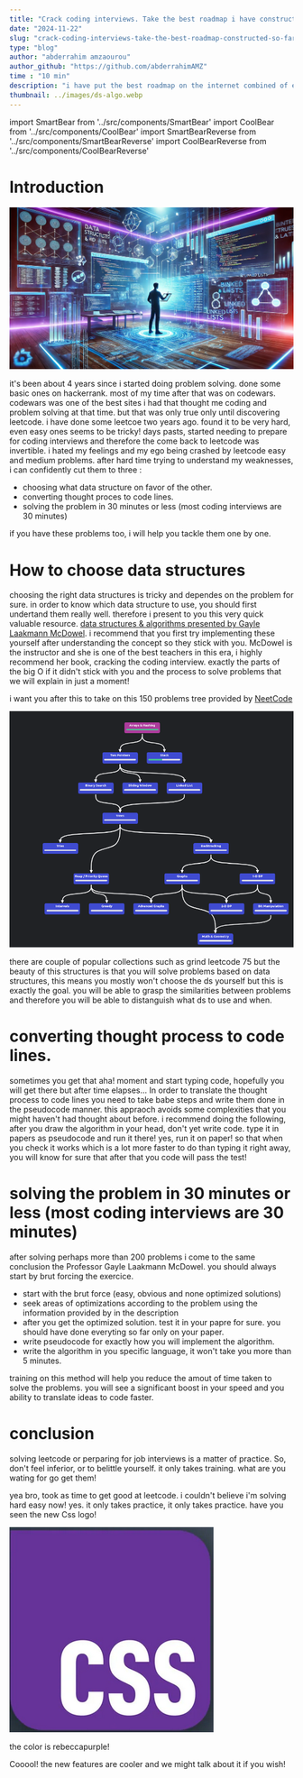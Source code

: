 ```yaml
---
title: "Crack coding interviews. Take the best roadmap i have constructed so far and nail the coding interview as fast as possible"
date: "2024-11-22"
slug: "crack-coding-interviews-take-the-best-roadmap-constructed-so-far-and-nail-the-coding-interview-as-fast-as-possible"
type: "blog"
author: "abderrahim amzaourou"
author_github: "https://github.com/abderrahimAMZ"
time : "10 min"
description: "i have put the best roadmap on the internet combined of existing ones to output the best full path you can have to crack you coding interview"
thumbnail: ../images/ds-algo.webp 
---
```


import SmartBear from '../src/components/SmartBear'
import CoolBear from '../src/components/CoolBear'
import SmartBearReverse from '../src/components/SmartBearReverse'
import CoolBearReverse from '../src/components/CoolBearReverse'

# Introduction

<p className="mt-4 mb-4"></p>

![data structures and algoriths](../images/ds-algo.webp)

<p className="mt-4 mb-4"></p>

it's been about 4 years since i started doing problem solving. done some basic ones on hackerrank. most of my time after that was on codewars. codewars was one of the best sites i had that thought me coding and problem solving at that time. but that was only true only until discovering leetcode.
i have done some leetcoe two years ago. found it to be very hard, even easy ones seems to be tricky! days pasts, started needing to prepare for coding interviews and therefore the come back to leetcode was invertible. i hated my feelings and my ego being crashed by leetcode easy and medium problems. after hard time trying to understand my weaknesses, i can confidently cut them to three :
- choosing what data structure on favor of the other.
- converting thought proces to code lines.
- solving the problem in 30 minutes or less (most coding interviews are 30 minutes)

if you have these problems too, i will help you tackle them one by one.


# How to choose data structures

choosing the right data structures is tricky and dependes on the problem for sure. in order to know which data structure to use, you should first undertand them really well. therefore i present to you this very quick valuable resource.
[data structures & algorithms presented by  Gayle Laakmann McDowel](https://youtube.com/playlist?list=PLsn6T340evTTsIu-ziXa2-e58idI3kkl1&si=CI580fckmTThrRJC). i recommend that you first try implementing these yourself after understanding the concept so they stick with you. McDowel is the instructor and she is one of the best teachers in this era, i highly recommend her book, cracking the coding interview. exactly the parts of the big O if it didn't stick with you and the process to solve problems that we will explain in just a moment!

i want you after this to take on this 150 problems tree provided by [NeetCode](https://neetcode.io/roadmap)

![Neetcode roadmap tree](../images/neetcode-tree.png)
<p className="mt-4 mb-4"></p>

there are couple of popular collections such as grind leetcode 75 but the beauty of this structures is that you will solve problems based on data structures, this means you mostly won't choose the ds yourself but this is exactly the goal. you will be able to grasp the similarities between problems and therefore you will be able to distanguish what ds to use and when.



# converting thought process to code lines. 

sometimes you get that aha! moment and start typing code, hopefully you will get there but after time elapses...
In order to translate the thought process to code lines you need to take babe steps and write them done in the pseudocode manner. this appraoch avoids some complexities that you might haven't had thought about before. 
i recommend doing the following, after you draw the algorithm in your head, don't yet write code. type it in papers as pseudocode and run it there! yes, run it on paper! so that when you check it works which is a lot more faster to do than typing it right away, you will know for sure that after that you code will pass the test!



# solving the problem in 30 minutes or less (most coding interviews are 30 minutes)

after solving perhaps more than 200 problems i come to the same conclusion the Professor Gayle Laakmann McDowel. you should always start by brut forcing the exercice.

- start with the brut force (easy, obvious and none optimized solutions)
- seek areas of optimizations according to the problem using the information provided by in the description
- after you get the optimized solution. test it in your papre for sure. you should have done everyting so far only on your paper.
- write pseudocode for exactly how you will implement the algorithm.
- write the algorithm in you specific language, it won't take you more than 5 minutes.

training on this method will help you reduce the amout of time taken to solve the problems. you will see a significant boost in your speed and you ability to translate ideas to code faster.


# conclusion

solving leetcode or perparing for job interviews is a matter of practice. So, don't feel inferior, or to belittle yourself. it only takes training. what are you wating for go get them! 



<CoolBear>
yea bro, took as time to get good at leetcode. i couldn't believe i'm solving hard easy now!
</CoolBear>


<SmartBearReverse>
yes. it only takes practice, it only takes practice.
</SmartBearReverse>

<CoolBear>
have you seen the new Css logo!

![css logo](../images/css.png)

the color is rebeccapurple!

</CoolBear>

<SmartBearReverse>
Cooool! the new features are cooler and we might talk about it if you wish!
</SmartBearReverse>